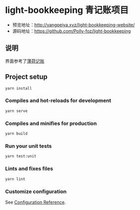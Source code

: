# light-bookkeeping 青记账项目
- 预览地址：http://yangpeiya.xyz/light-bookkeeping-website/
- 源码地址：https://github.com/Polly-foz/light-bookkeeping

## 说明

界面参考了[薄荷记账](https://www.coolapk.com/apk/melandru.lonicera)

## Project setup
```
yarn install
```

### Compiles and hot-reloads for development
```
yarn serve
```

### Compiles and minifies for production
```
yarn build
```

### Run your unit tests
```
yarn test:unit
```

### Lints and fixes files
```
yarn lint
```

### Customize configuration
See [Configuration Reference](https://cli.vuejs.org/config/).
